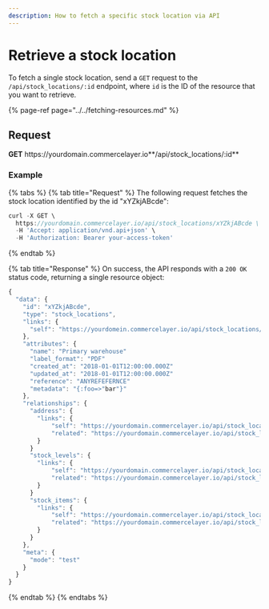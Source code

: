 ```yaml
---
description: How to fetch a specific stock location via API
---
```


# Retrieve a stock location

To fetch a single stock location, send a `GET` request to the `/api/stock_locations/:id` endpoint, where `id` is the ID of the resource that you want to retrieve.

{% page-ref page="../../fetching-resources.md" %}

## Request

**GET** https://<i></i>yourdomain.commercelayer.io**/api/stock_locations/:id**

### **Example**

{% tabs %}
{% tab title="Request" %}
The following request fetches the stock location identified by the id "xYZkjABcde":

```javascript
curl -X GET \
  https://yourdomain.commercelayer.io/api/stock_locations/xYZkjABcde \
  -H 'Accept: application/vnd.api+json' \
  -H 'Authorization: Bearer your-access-token'
```
{% endtab %}

{% tab title="Response" %}
On success, the API responds with a `200 OK` status code, returning a single resource object:

```javascript
{
  "data": {
    "id": "xYZkjABcde",
    "type": "stock_locations",
    "links": {
      "self": "https://yourdomein.commercelayer.io/api/stock_locations/xYZkjABcde"
    },
    "attributes": {
      "name": "Primary warehouse"
      "label_format": "PDF"
      "created_at": "2018-01-01T12:00:00.000Z"
      "updated_at": "2018-01-01T12:00:00.000Z"
      "reference": "ANYREFEFERNCE"
      "metadata": "{:foo=>"bar"}"
    },
    "relationships": {
      "address": {
        "links": {
            "self": "https://yourdomain.commercelayer.io/api/stock_locations/xYZkjABcde/relationships/address",
            "related": "https://yourdomain.commercelayer.io/api/stock_locations/xYZkjABcde/address"
        }
      }
      "stock_levels": {
        "links": {
            "self": "https://yourdomain.commercelayer.io/api/stock_locations/xYZkjABcde/relationships/stock_levels",
            "related": "https://yourdomain.commercelayer.io/api/stock_locations/xYZkjABcde/stock_levels"
        }
      }
      "stock_items": {
        "links": {
            "self": "https://yourdomain.commercelayer.io/api/stock_locations/xYZkjABcde/relationships/stock_items",
            "related": "https://yourdomain.commercelayer.io/api/stock_locations/xYZkjABcde/stock_items"
        }
      }
    },
    "meta": {
      "mode": "test"
    }
  }
}
```
{% endtab %}
{% endtabs %}
